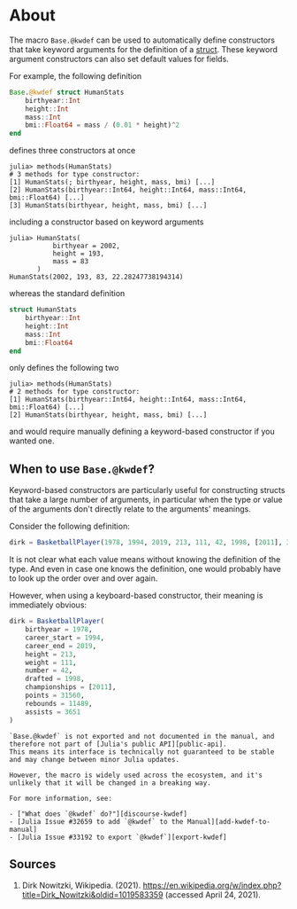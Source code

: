 # About

The macro `Base.@kwdef` can be used to automatically define constructors that take keyword arguments for the definition of a [struct][struct].
These keyword argument constructors can also set default values for fields.

For example, the following definition

```julia
Base.@kwdef struct HumanStats
    birthyear::Int
    height::Int
    mass::Int
    bmi::Float64 = mass / (0.01 * height)^2
end
```

defines three constructors at once

```julia-repl
julia> methods(HumanStats)
# 3 methods for type constructor:
[1] HumanStats(; birthyear, height, mass, bmi) [...]
[2] HumanStats(birthyear::Int64, height::Int64, mass::Int64, bmi::Float64) [...]
[3] HumanStats(birthyear, height, mass, bmi) [...]
```

including a constructor based on keyword arguments

```julia-repl
julia> HumanStats(
           birthyear = 2002,
           height = 193,
           mass = 83
       )
HumanStats(2002, 193, 83, 22.28247738194314)
```

whereas the standard definition

```julia
struct HumanStats
    birthyear::Int
    height::Int
    mass::Int
    bmi::Float64
end
```

only defines the following two

```julia-repl
julia> methods(HumanStats)
# 2 methods for type constructor:
[1] HumanStats(birthyear::Int64, height::Int64, mass::Int64, bmi::Float64) [...]
[2] HumanStats(birthyear, height, mass, bmi) [...]
```

and would require manually defining a keyword-based constructor if you wanted one.

## When to use `Base.@kwdef`?

Keyword-based constructors are particularly useful for constructing structs that take a large number of arguments, in particular when the type or value of the arguments don't directly relate to the arguments' meanings.

Consider the following definition:

```julia
dirk = BasketballPlayer(1978, 1994, 2019, 213, 111, 42, 1998, [2011], 31560, 11489, 3651)
```

It is not clear what each value means without knowing the definition of the type.
And even in case one knows the definition, one would probably have to look up the order over and over again.

However, when using a keyboard-based constructor, their meaning is immediately obvious:

```julia
dirk = BasketballPlayer(
    birthyear = 1978,
    career_start = 1994,
    career_end = 2019,
    height = 213,
    weight = 111,
    number = 42,
    drafted = 1998,
    championships = [2011],
    points = 31560,
    rebounds = 11489,
    assists = 3651
)
```

<!-- The following type definition was used for the examples above:
```julia
struct BasketballPlayer
    birthyear::Int
    career_start::Int
    career_end::Int
    height::Int
    weight::Int
    number::Int
    drafted::Int
    championships::Vector{Int}
    points::Int
    rebounds::Int
    assists::Int
end
```
-->

<!-- TODO Maybe mention named tuples as an alternative? -->

~~~~exercism/caution
`Base.@kwdef` is not exported and not documented in the manual, and therefore not part of [Julia's public API][public-api].
This means its interface is technically not guaranteed to be stable and may change between minor Julia updates.

However, the macro is widely used across the ecosystem, and it's unlikely that it will be changed in a breaking way.

For more information, see:

- ["What does `@kwdef` do?"][discourse-kwdef]
- [Julia Issue #32659 to add `@kwdef` to the Manual][add-kwdef-to-manual]
- [Julia Issue #33192 to export `@kwdef`][export-kwdef]

~~~~

## Sources

1. Dirk Nowitzki, Wikipedia. (2021). https://en.wikipedia.org/w/index.php?title=Dirk_Nowitzki&oldid=1019583359 (accessed April 24, 2021).

[struct]: https://exercism.io/tracks/julia/concepts/structs
[discourse-kwdef]: https://discourse.julialang.org/t/what-does-kwdef-do/51973/2
[public-api]: https://github.com/JuliaLang/julia/pull/35715/files#diff-3591da1fafe13d9fcae96e5b32a9492c6fb68b7e33ac0810b106b09b45d59534
[add-kwdef-to-manual]: https://github.com/JuliaLang/julia/issues/32659
[export-kwdef]: https://github.com/JuliaLang/julia/issues/33192
